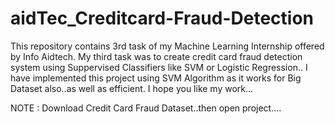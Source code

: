 # aidTec_Creditcard-Fraud-Detection
This repository contains 3rd task of my Machine Learning Internship offered by Info Aidtech. My third task was to create credit card fraud detection system using Suppervised Classifiers like SVM or Logistic Regression.. I have implemented this project using SVM Algorithm as it works for Big Dataset also..as well as efficient. I hope you like my work...

NOTE : Download Credit Card Fraud Dataset..then open project....
